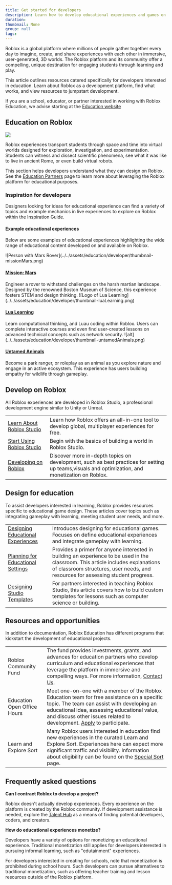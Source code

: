 ```yaml
---
title: Get started for developers
description: Learn how to develop educational experiences and games on Roblox.
duration:
thumbnail: None
group: null
tags:
---
```


Roblox is a global platform where millions of people gather together every day to imagine, create, and share experiences with each other in immersive, user-generated, 3D worlds. The Roblox platform and its community offer a compelling, unique destination for engaging students through learning and play.

This article outlines resources catered specifically for developers interested in education. Learn about Roblox as a development platform, find what works, and view resources to jumpstart development.

<Alert severity='info'>
If you are a school, educator, or partner interested in working with Roblox Education, we advise starting at the <a href="https://education.roblox.com/" target="_blank" rel="noopener">Education website</a>
</Alert>

## Education on Roblox

<img src="../../assets/education/stock-graphics/hero-spaceStudents.jpg" />

Roblox experiences transport students through space and time into virtual worlds designed for exploration, investigation, and experimentation. Students can witness and dissect scientific phenomena, see what it was like to live in ancient Rome, or even build virtual robots.

This section helps developers understand what they can design on Roblox. See the <a href="https://education.roblox.com/partners/" target="_blank" rel="noopener">Education Partners</a> page to learn more about leveraging the Roblox platform for educational purposes.

### Inspiration for developers

Designers looking for ideas for educational experience can find a variety of topics and example mechanics in live experiences to explore on Roblox within the Inspiration Guide.

#### Example educational experiences

Below are some examples of educational experiences highlighting the wide range of educational content developed on and available on Roblox.

<Grid container spacing={4}>

<Grid item XSmall={4} XLarge={4}>
![Person with Mars Rover](../../assets/education/developer/thumbnail-missionMars.png)
<a href="https://www.roblox.com/games/10840095864"><h4>Mission: Mars</h4></a>
Engineer a rover to withstand challenges on the harsh martian landscape. Designed by the renowned Boston Museum of Science, this experience fosters STEM and design thinking.
</Grid>

<Grid item XSmall={4} XLarge={4}>
![Logo of Lua Learning](../../assets/education/developer/thumbnail-luaLearning.png)
<a href="https://www.roblox.com/games/1334669864/"><h4>Lua Learning</h4></a>
Learn computational thinking, and Luau coding within Roblox. Users can complete interactive courses and even find user-created lessons on advanced technical concepts such as network security.
</Grid>

<Grid item XSmall={4} XLarge={4}>
![alt](../../assets/education/developer/thumbnail-untamedAnimals.png)
<a href="https://www.roblox.com/games/5716123942"><h4>Untamed Animals</h4></a>
Become a park ranger, or roleplay as an animal as you explore nature and engage in an active ecosystem. This experience has users building empathy for wildlife through gameplay.
</Grid>

</Grid>

## Develop on Roblox

All Roblox experiences are developed in Roblox Studio, a professional development engine similar to Unity or Unreal.

<table>
<tbody>
   <tr>
    <td><a href="../../platform.md" target="_blank" rel="noopener">Learn About Roblox Studio</a></td>
    <td>Learn how Roblox offers an all-in-one tool to develop global, multiplayer experiences for free.</td>
   </tr>
   <tr>
    <td><a href="../../tutorials/first-experience/index.md" target="_blank" rel="noopener">Start Using Roblox Studio</a></td>
    <td>Begin with the basics of building a world in Roblox Studio.</td>
   </tr>
   <tr>
    <td><a href="../../creation.md" target="_blank" rel="noopener">Developing on Roblox</a></td>
    <td>Discover more in-depth topics on development, such as best practices for setting up teams,visuals and optimization, and monetization on Roblox.</td>
   </tr>
</tbody>
</table>

## Design for education

To assist developers interested in learning, Roblox provides resources specific to educational game design. These articles cover topics such as integrating gameplay with learning, meeting student user needs, and more.

<table>
<tbody>
   <tr>
    <td><a href="../../education/developer/designing-educational-experiences.md" target="_blank" rel="noopener">Designing Educational Experiences</a></td>
    <td>Introduces designing for educational games. Focuses on define educational experiences and integrate gameplay with learning. </td>
   </tr>
   <tr>
    <td><a href="../../education/developer/planning-for-educational-settings.md" target="_blank" rel="noopener">Planning for Educational Settings</a></td>
    <td>Provides a primer for anyone interested in building an experience to be used in the classroom. This article includes explanations of classroom structures, user needs, and resources for assessing student progress. </td>
   </tr>
   <tr>
    <td><a href="../../education/support/designing-studio-templates.md" target="_blank" rel="noopener">Designing Studio Templates</a></td>
    <td>For partners interested in teaching Roblox Studio, this article covers how to build custom templates for lessons such as computer science or building.</td>
   </tr>
</tbody>
</table>

## Resources and opportunities

In addition to documentation, Roblox Education has different programs that kickstart the development of educational projects.

<table>
<tbody>
   <tr>
    <td>Roblox Community Fund</td>
    <td>The fund provides investments, grants, and advances for education partners who develop curriculum and educational experiences that leverage the platform in immersive and compelling ways. For more information, <a href="https://corp.roblox.com/partners/" target="_blank" rel="noopener">Contact Us</a>.</td>
   </tr>
   <tr>
    <td>Education Open Office Hours</td>
    <td>Meet one-on-one with a member of the Roblox Education team for free assistance on a specific topic. The team can assist with developing an educational idea, assessing educational value, and discuss other issues related to development. <a href="https://roblox.qualtrics.com/jfe/form/SV_9QPfsGGqLHRYGMe?jfefe=new" target="_blank" rel="noopener">Apply</a> to participate.</td>
   </tr>
   <tr>
    <td>Learn and Explore Sort</td>
    <td>Many Roblox users interested in education find new experiences in the curated Learn and Explore Sort. Experiences here can expect more significant traffic and visibility. Information about eligibility can be found on the <a href="../../production/promotion/nominate-for-the-discover-page.md#learn--explore-criteria" target="_blank" rel="noopener">Special Sort</a> page.</td>
   </tr>
</tbody>
</table>

## Frequently asked questions

**Can I contract Roblox to develop a project?**

Roblox doesn't actually develop experiences. Every experience on the platform is created by the Roblox community. If development assistance is needed, explore the <a href="https://talent.roblox.com/" target="_blank" rel="noopener">Talent Hub</a> as a means of finding potential developers, coders, and creators.

**How do educational experiences monetize?**

Developers have a variety of options for monetizing an educational experience. Traditional monetization still applies for developers interested in pursuing informal learning, such as "edutainment" experiences.

For developers interested in creating for schools, note that monetization is prohibited during school hours. Such developers can pursue alternatives to traditional monetization, such as offering teacher training and lesson resources outside of the Roblox platform.

